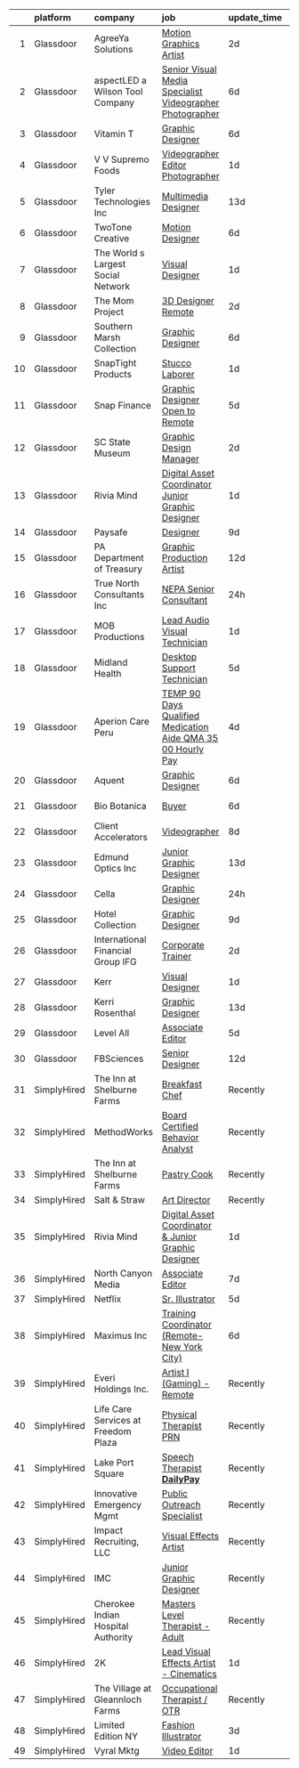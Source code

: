 

|    | platform    | company                             | job                                                                                                                                                                                                                                                                                                                                                                                                                                                                                                                                                                                                                                                                                                                                                                                                                                                                                                                                                                                                                                                                                                                                                  | update_time   | location            |
|---:|:------------|:------------------------------------|:-----------------------------------------------------------------------------------------------------------------------------------------------------------------------------------------------------------------------------------------------------------------------------------------------------------------------------------------------------------------------------------------------------------------------------------------------------------------------------------------------------------------------------------------------------------------------------------------------------------------------------------------------------------------------------------------------------------------------------------------------------------------------------------------------------------------------------------------------------------------------------------------------------------------------------------------------------------------------------------------------------------------------------------------------------------------------------------------------------------------------------------------------------|:--------------|:--------------------|
|  1 | Glassdoor   | AgreeYa Solutions                   | [Motion Graphics Artist](https://www.glassdoor.com/partner/jobListing.htm?pos=126&ao=1110586&s=58&guid=00000180ff286564a7a5de4218199172&src=GD_JOB_AD&t=SR&vt=w&ea=1&cs=1_c621dbb1&cb=1653548279533&jobListingId=1007886331434&cpc=8795CF9063CD573D&jrtk=3-0-1g3vigpc83c4k001-1g3vigpcoj46f800-0e545c6c0c5a6f7f--6NYlbfkN0Dwb_YIohz4zuU9-hizYTxpAJ9-qZQvsILXUPhgrrTAx5tS5Q7cYMYpo6ALWUQbQqNIuOGZ9LtdE73PlSXLI13RTvbZWKDhf8RbOjwAqQRMwH00fEEEkPty10uqoZQSbpYFu7N276ZHWytCfiMBo5syc2j1Aa27CxIw0ryKWAirnNUIfr1BE_0YAEB500aA4Fc9smV-fqmhZAniKAym_6Ltf_vQqQI6DK95-QpkW4QMdJjbupnYZLdZm6kKtNBQVdks8pd8rUUdrC0-h9q5f2DwfrkFwAf3rzwo3_drfZhB2BkEk4rZfr8vn4OSqHqx_6Z6NrwTvcjdsqUrPQSoHu2sV4xgRFW66PQoDzLARDnx7LvE5Hzm4-pm0IEFIgyqbMRnshxdHe6vIyF_CVdmxOEjDLwH8yPstJF-O204mE6NApgOgB5j6k-9yhyixV2TPposyKgVC6lFKjikCLeO2KYRJNQQkm3nGj5GDLbqHbgRDnzB2EEGxWCIZrTwSO3p8G0%3D)                                                                                                                                                                                                                                                                                      | 2d            | Los Angeles, CA     |
|  2 | Glassdoor   | aspectLED  a Wilson Tool Company    | [Senior Visual Media Specialist Videographer Photographer](https://www.glassdoor.com/partner/jobListing.htm?pos=111&ao=1110586&s=58&guid=00000180ff286564a7a5de4218199172&src=GD_JOB_AD&t=SR&vt=w&ea=1&cs=1_b112ab2c&cb=1653548279529&jobListingId=1007876693009&cpc=34670CD602BE5E55&jrtk=3-0-1g3vigpc83c4k001-1g3vigpcoj46f800-a2c72771de30a50d--6NYlbfkN0BpbSAoz-MYBK5v_S1uwPx-t34LsIqsJIYE74b_JvxA4F87kBUrP3JVeKiDtlq0PEuNII_KWIPZi7OkkHUbYTOwX8aZaZRUo-CzVUW-ZVDOal50asrW0FZwGyJODVTGu1t3VRdpxjjxYacdcRrOGZIBtu2rdgpYd4jB8CLFI6fAPIieZneXjGPoIwIFB4wizVNQ1vk4OBt5-NzciNKw44oV4G6Jfqt7zMZzLyguj903eNoz931cH0uC-kWHXlAUbh1o13qoF0w7rPcf0H5fEyAg9kV_-qk053sy0JvFyusyqhg7FcpcXLG0gi-nc4vogw1J3pgi2ISD3pWvs6tRljzI8Wt8PnfCiNI8wYRVmsKJHfGlTv99iHEhIjj353mtYg1WcuhnIvTNLapSYBqls7Nmb_gZOtp_Jtnq4e2ej6tFOtNu81Rp2ChQ8qxMzQcXFk0WoIi6Nl-a_-u9-4fo4aJ-ybAPeuWtkkL9-5ORsMfcHfCe9fLHrmAIlZBj5R4uuEbaWAAJb0T0s8NXv21cBxIn09UY6Vi_QG_4Q1RGQzsycATbfz7NeXu4)                                                                                                                                                                                                  | 6d            | Saint Paul, MN      |
|  3 | Glassdoor   | Vitamin T                           | [Graphic Designer](https://www.glassdoor.com/partner/jobListing.htm?pos=127&ao=1110586&s=58&guid=00000180ff286564a7a5de4218199172&src=GD_JOB_AD&t=SR&vt=w&cs=1_2948ce27&cb=1653548279532&jobListingId=1007877187329&cpc=2CAED5C921A5F994&jrtk=3-0-1g3vigpc83c4k001-1g3vigpcoj46f800-a904d3ba8a45659f--6NYlbfkN0DMrcEu7yrtATojKJA7cEzGQ3FdRGWLh0CZQInL4ECGI6k5tN82kdM0OKoro5eXmjrufZqZtXfByh95POie7Dk4LU8AtDKfROUtvhwyHSRX0BPiC4O9LsMimw_JRRO4mI7EgKB9dPnx7FcR5W7gjg1_OSVrvxRwmVUfNlu4UljO7vtHeC21qGE-JPyrsgHxPybTK03Ehmb0LFr3-BPgy-OzpMdzTNdwaTODDn9lPHuWEZbg7BCrZsMqlXtybUlZaBw0wUdr7wIyzdUY9AaFRmJ1CocI0-V1vb7Ntkvtbys85OqI6fXmbgXrslNpFzMV6jLoFBreI9HkPEvus3WpWXI26MIaB6Ds2VLOQo9IF1EWvkj4gX4HDCENKyugw56xXSpSGb3f_PTbDxIuQZvNfPfZVuKMAAzka5Ej8d2I1SziRBT6Xowt8X0TnLcrUxDtC4Vdu9gfUipf7B07JIcoaC5l)                                                                                                                                                                                                                                                                                                                                               | 6d            | Remote              |
|  4 | Glassdoor   | V V Supremo Foods                   | [Videographer Editor   Photographer](https://www.glassdoor.com/partner/jobListing.htm?pos=105&ao=1110586&s=58&guid=00000180ff286564a7a5de4218199172&src=GD_JOB_AD&t=SR&vt=w&ea=1&cs=1_4da2afc2&cb=1653548279528&jobListingId=1007889559312&cpc=4599430C66E07990&jrtk=3-0-1g3vigpc83c4k001-1g3vigpcoj46f800-71698451b0ba4a89--6NYlbfkN0A953Z9EfJZc5Z9y7Wb0NkuJO-5BBnqXCJSieP3bN3oTyta-AqxrgW_ux6pongNvOeCIXTSyGorP5X0LeDAfoauAwvEnfzPpaOneG3ZyqF3Cwa9bcDyrRHs8EYeDFkYRq890OEiyg2rFju7jCdpPc4qK7ChvnXRn7Nqv6D-hz_NoN3Dwa6revQCQ8QOkbIOLCAbVBKI3CzNEc7Zh5IgRfKyozbFz0IV0cvAm1b2_jsecFGPfkNSR5cq_RbpCo3wI0kU88A-Sz8C20NhF-guiZ0K4WxWvg_G6aBi0I_7KYzBr1xTtbA4OX41z-5dMpShM5P9FpXpnr1yr6eiwEB4iJYqWKfkehcF1hjHlZdoDiHh72KWmHJDE8G9zMnr1xRjAv_55t-RF8hn-iSwyOJf7xPrUm2RcVJ-J1K1v4bA7WaXiBuPNz9YXd2vtDiXx_4OpRPHKED1KIkmH3GnvEWy8W-HTGVFQcprnvFa6uBJvMrTbMXsLunAv2wkz5RW2uXbWyByt517rn4ddg%3D%3D)                                                                                                                                                                                                                                                            | 1d            | Chicago, IL         |
|  5 | Glassdoor   | Tyler Technologies  Inc             | [Multimedia Designer](https://www.glassdoor.com/partner/jobListing.htm?pos=125&ao=1110586&s=58&guid=00000180ff286564a7a5de4218199172&src=GD_JOB_AD&t=SR&vt=w&cs=1_618c087a&cb=1653548279532&jobListingId=1007857309112&cpc=1160948BCBA38B5B&jrtk=3-0-1g3vigpc83c4k001-1g3vigpcoj46f800-dd8bc75300007310--6NYlbfkN0CeE3Wp1M-8tH35RiH3f1Z9bIMggqs9mWwktycFHRXbIf7vsqZ4_y01d_779IArYzGgkD3c3RUEIsvvWAj4B7KJ5xrYD0fTunylj0Ft6cly-WAg1wnZLOq7n8bdzlWrAzv4tB0GPWWkG_DyKqCQxUCE0Au0P59zqHR_-madaGoIG7LoJfqdSIrcVeCgYhErHZAxT4dYpHHVqww7zQRFhTCJuXKET-GqfcJWg1n5idK5Q-SwfUgSqU2KUwR8ZX9keIkwqmw_7WUyQooqrV7Z1ORrlx4LPzAmrCOzomf76MRKEulNWfgPYOAkUkSuOakwcXsJaLWvChN1-k7iLDgsenAvqgelFOk5tCZ1pKSMeTXW9dniTJ3UaFa0VvDXXFBTRFXbxQhrzkEVUQHwpCw9SU1fEUua4ucYff9oqgeALgdnS6s0cu2crWf6CITQzefEQNlpPilv_bBGScUgK4HcAugxdX39uTzx91DP6lCts-rjpOMhuIc9n363H9-xNr9kvF6AKqkmzqI2ixA_F1cmKrOcWWljFXeJatuTj8iP9MfUVg%3D%3D)                                                                                                                                                                                                                                                | 13d           | Plano, TX           |
|  6 | Glassdoor   | TwoTone Creative                    | [Motion Designer](https://www.glassdoor.com/partner/jobListing.htm?pos=103&ao=1110586&s=58&guid=00000180ff286564a7a5de4218199172&src=GD_JOB_AD&t=SR&vt=w&ea=1&cs=1_d391ded4&cb=1653548279527&jobListingId=1007877077345&cpc=B5554D7A5CE70CDD&jrtk=3-0-1g3vigpc83c4k001-1g3vigpcoj46f800-a614e6268b00b8af--6NYlbfkN0AtlW_omU2Xx3W-19HQ_drmTKCWebiHnmA5lS5PDL5G8Tkeyy4LNvVz7IflgelMqR938SnFroqJYEVdXK8FXjyEMVc4Iz347rsFUD9zSVWg1AvtMjDxQvbX5HRDLKfLlDw-UDo3d6Jc4Y4nlQbJ7j8YKWI93aOhoIc7-Ih4MEa79wGOpwgJThWhUDQZgqr98HbYU1M7NL9XGWWHPRVsnZuaJ1arQWDp2CysSKg-NWKOv3cwYi21H23K4_lnXVKktvNe4-JPzjYmQF-dFyAZ6-qybPUXY7-kzg6CtR-LnoZ0yMd3xHT7Yx4fI_LvGCeBfG86isMZ1WiIAGsAn0_TOcy_S9bBltGi3GVq6uesTCr99uEUyo_4AaXl7vsFBjTxCBcVtmaYAPXUe7KleFSKxoZHMGcH_N4UchpsMCn-RTHU3jZJyn08zB0PQ1YiHQBsBEKoZKZ96KKBc561PYnqJzbFm2CW19_kROy4_M_KtwensWIB30RUtqR_-0cThR4T1ME%3D)                                                                                                                                                                                                                                                                                             | 6d            | West Des Moines, IA |
|  7 | Glassdoor   | The World s Largest Social Network  | [Visual Designer](https://www.glassdoor.com/partner/jobListing.htm?pos=128&ao=1110586&s=58&guid=00000180ff286564a7a5de4218199172&src=GD_JOB_AD&t=SR&vt=w&ea=1&cs=1_b0f2f1ec&cb=1653548279533&jobListingId=1007890992120&cpc=155EB9D5185558AF&jrtk=3-0-1g3vigpc83c4k001-1g3vigpcoj46f800-af66c03ac24e5d42--6NYlbfkN0DSgjPPcnEdvoK3uuxfISLALE6pB1FR7YSHOr_tSg5_QGIhoz_2VqUepdcKLBLI_zR7N3HAHyg0z0aRBCTu3Zflq2h9-v3zt9ppqQoqQ8JxvymFTl0RPYfDobvpJQ5gja_2gQGEdstDFbeWEIFRDZLiuSEDT9OsBe6vvum2lUJJFDaLR4BLXAkZ3Uewv-v64UUWi88hHI347W8_6ZUmTABUxYbQ1c_Zy0jMp4JJqH1oWuNUOrIE0sb5nAqtZebFpjUklmkNkFUC3IcWNz7ewG54i_yvwDO0BnJQfiAulgLnZU3S_YTDGMaQ0uSGx35RQLkq4pI_-OoMMsMAZvdJHWik2IJuyNwZXefckKxKQihS4NAUFDBSiDkwinsWWJwuQDrHoeA_ENHjlca2tJuemHLyOoj5Wx75eoqcQ5zdKGupyq6L9oRErtKD-UGYeYSoHQmjLj1Adsf6pFIgASJDcJo9tWwUUaB3l-9IAGNDNzVTPlllS-jvqWnGgDchsv1jUEUr6tg_bfwi6uMjBmwGDzwD4_Z3HQ8cUhLVwV91RCvWz2RM2fgZKUWL0AaIBLVj8ZMF_PqMWxW_oa7epcAWJt0u)                                                                                                                                                                                                           | 1d            | Menlo Park, CA      |
|  8 | Glassdoor   | The Mom Project                     | [3D Designer  Remote ](https://www.glassdoor.com/partner/jobListing.htm?pos=129&ao=1110586&s=58&guid=00000180ff286564a7a5de4218199172&src=GD_JOB_AD&t=SR&vt=w&cs=1_b7f99516&cb=1653548279533&jobListingId=1007886436167&cpc=FAE5E775D180B2FB&jrtk=3-0-1g3vigpc83c4k001-1g3vigpcoj46f800-fe33e103591b5056--6NYlbfkN0BDp_epf89aHDQhKpPegNJQ_ldQpEFZQsM9OcONMGxWx6pU56EKHF58QjVdAUvn2gUYcPg_V_x2WniXDrLP5VbIg-rC7mn1Qy9RfkkiAlqY2LRlM7LOfznOL0U9ebP1K6YLZBAg65pGuRKYjpedu-NlOQZOIHmkh8Te1-zQoEt64m0csjzpD9zS5AWTEudqbrfCP1o9s0LRy_1sDqJDkfBcgy3KOC-aSeRg-NiyeIpU4AICUzhW0YOeRDNVJUhb7zYBzchYxcLB3Yjda0_y3oXQGUHbI2z9OxXaStyMm8K04JpFKoV2dvgVYFV5lzCkE5D03-0Zq0lrnYOYo-D9ccQESHLRZjk9xv841f7ouueLV_qNTKja_m3lJ2t1m_3vWyRgWyMcI9OwRi-RA7xYUyg62oYvoJkxwahZFzI2EtR3qiJaN4tS-WWbIkYUgfAxkzM4i5H_6Qg8_6HQy7dPgo5Pmm-Q0Oax-OzvsGAyeBJTZh_zi8pGFFlwh1BR08EhDjst2C22FKcu5-I1l1wqc92IRV2LEVACT5nM4urGqf74CQxRBU7-eEZE7rLMD7bT9aEWDwEh6YoTeA%3D%3D)                                                                                                                                                                                                               | 2d            | Seattle, WA         |
|  9 | Glassdoor   | Southern Marsh Collection           | [Graphic Designer](https://www.glassdoor.com/partner/jobListing.htm?pos=102&ao=1110586&s=58&guid=00000180ff286564a7a5de4218199172&src=GD_JOB_AD&t=SR&vt=w&ea=1&cs=1_6c800447&cb=1653548279527&jobListingId=1007876649474&cpc=3D124ADD2BE5A259&jrtk=3-0-1g3vigpc83c4k001-1g3vigpcoj46f800-6709e17f2e14359b--6NYlbfkN0B9y_EvsX6nPxgR7YIuL1Zrl7ecqG-X2jSSVLWZpLINHWhq08tg3d8VTwC2Qe5ec-b_5rxpolyqVg9zCF9P2t7TRQDzpXq9NUCobB2dMMnrbMNOyEnzgjMe6GIHrWozZY0OZuMADw3Kg7YWuEthnPq4ubBcZq7FeCo01wcQBtKNNqkT38IFxXjzRFrqWax3ptw3BslMaGk41KdndmCBIegk9yAwhKYopUViEjZhdVsxH0bytyimf58ImnnDmlk-sF6ZaS0-BG3cRtr2OzOYOhAqB1Z1pom3iz6qeUzPWj4P9KJQvSTNJ0wjr8opTKbc6Yk5y0-MV_d0YVZrPdJDk_6incBnVPj0gDwRRMtVAtbxskkD9Sg31NrHtS7THaplEoYmw_CqSiSnACk2jLdmuh-xucsOP4APhNAIF06VtsHJi33pHFme6wOjpyyeADGks9Ai25JgbsPoxtIBpd7pdWQiUL71x0IoNZsdTZZEl5yusQzgnADP1rmCBQDtNSQ3Ca4%3D)                                                                                                                                                                                                                                                                                            | 6d            | Baton Rouge, LA     |
| 10 | Glassdoor   | SnapTight Products                  | [Stucco Laborer](https://www.glassdoor.com/partner/jobListing.htm?pos=109&ao=1110586&s=58&guid=00000180ff286564a7a5de4218199172&src=GD_JOB_AD&t=SR&vt=w&ea=1&cs=1_f36cc1be&cb=1653548279528&jobListingId=1007889852841&cpc=B6E9EE473EF69035&jrtk=3-0-1g3vigpc83c4k001-1g3vigpcoj46f800-cbd394a75a9eb03b--6NYlbfkN0BTT1lo8Jwdy_hu5PBsWOg-OgEs4ry3bvHurgSPaoaOHH3pobde4dZp6j5T3URN9rMS54tCH6ixZcz3Z2tBpT4AQveXkpUz8KLoL4OiLJ54Cu3VYH-b8rTtVa2LVicOIeP-Yugqhhgl1lkfAdicv_j2T93eLCrJRpZgdqAm7ZM5tPt9ZKfeicCGAXiy3L8zz0Qyai-OKg85NaYHsEiYjkONuTFxjWnY5ZH3x-S9QYES-CSxumuW9Jq3anBp4WwViWLn2KypJGVF2MBIx18jmTD-LNZGTdZoHTfpuwh4OR2R89xVlq67y1e1MmTLMJQ5qtSVaUIEHlEaM7_v0mIlCLqDhQ7K8oEZPOfS6ALZZ2JLMqTXy9Oc724fRTT8W-mBoHBb3Pu6O3YnQ8FXHSFb_-17sm6_sR8zCfoGxyfQ0tlCv5D-ft9uc1G_McXW-zToN8P4O_wWmVe_DJuGOMf9F0p38FRypmTRDrDfwIaTx7LYNuABIkOEOC_Z5U4oDuxRvh-6Y1SKFBlvtg%3D%3D)                                                                                                                                                                                                                                                                                | 1d            | Pocatello, ID       |
| 11 | Glassdoor   | Snap Finance                        | [Graphic Designer  Open to Remote ](https://www.glassdoor.com/partner/jobListing.htm?pos=122&ao=1110586&s=58&guid=00000180ff286564a7a5de4218199172&src=GD_JOB_AD&t=SR&vt=w&ea=1&cs=1_74b65fc6&cb=1653548279532&jobListingId=1007878759051&cpc=8795CF9063CD573D&jrtk=3-0-1g3vigpc83c4k001-1g3vigpcoj46f800-732af24579141772--6NYlbfkN0BZKO6JDgv8a3Ue91Rw9ew4YSdzFTJs3UcF59q3u4mCoQHBVhxohIQJpi2XXd4Xxk8pFtDCI4Jbi2IGBq106UWujZA4MUksApftDrR-bTygqmIHyxFYgnihCHQFWFuNPyP6Jfvgps01alsPEApVIqIHFMFeeFJnZjxEN4nFFhOenLHXO5hisQvErC3zDcW_3RnMwCY-unFyYNr0pcE1A_-GfaYUD-2jDy41vcJ8uSQCfdeHXoWyknjhgX93skqrKnQy55CEe5RcF-TaoPlcUvlTvY-IlEowtYp5HDGcZnHe3UYnDSe6v2QhwqyOgRRw-DKexDm7vUr3KN9bdQJTS2Hgxd2EbGoQhDudeYccgepp69-XygIRVuYUJhk3VTtQM_xL4wGE8uxdmzT0weiS64J6cO6BRlDMSXghR1oBZYZ1Pt_zlS4g3tWPGDs350dH29QMKzDzHlIrz7MKVvnahz18VHHWzR_cNtM%3D)                                                                                                                                                                                                                                                                                                           | 5d            | Salt Lake City, UT  |
| 12 | Glassdoor   | SC State Museum                     | [Graphic Design Manager](https://www.glassdoor.com/partner/jobListing.htm?pos=106&ao=1110586&s=58&guid=00000180ff286564a7a5de4218199172&src=GD_JOB_AD&t=SR&vt=w&ea=1&cs=1_60abed84&cb=1653548279528&jobListingId=1007885859538&cpc=90C4CD7F4113B630&jrtk=3-0-1g3vigpc83c4k001-1g3vigpcoj46f800-dc0117da5e15f0bc--6NYlbfkN0DkB4M_3M8lP1WKfjrKGk1KHnjxOZhEC05xUl29wiKFXGoocGHAjI1_zJLvrOzHvj5s6S0RBn4tyFj1TIKyM1y16jhzWP041dAVmlfesH-Ek8yukNdHImrJ6IlxFI5mbuUWGyK6zBWtz_GWWBtfSqNSEl6D9VpgWJA2D7mg9n5hL56npoeYqoBc_8j1XTbpYq4zqgBqWDg9LdtS72N1ivqaNfBxHzKp0D6T7EAsweY2fDfbrfP7L7TiilWYIbvwdcgcRDcGe3jNg-vdHaUNeVlv1podhFG2Z8Ox46_GazY_mKsIy3aNHXv7u1ocSC-ZA_X1IDsXsZI2ejfgfJUG6ER4vLgNxYpsJ2monbY3tBrRMErZcMmF15FU1xyadX2N7YCk9FGBRoyyh7Qc0CUu_0KwAP4RpU6eJPCZuSnddiOImeKE0Q6Lj_2kPhCD54PUtfWaHAZYNirV-Wb7gHQA0ApC6cg84fzeZHXTzq1Ne50Ndhz6G34NZdB8L22qIjUjtdWRUky6K7MNzw%3D%3D)                                                                                                                                                                                                                                                                        | 2d            | Columbia, SC        |
| 13 | Glassdoor   | Rivia Mind                          | [Digital Asset Coordinator   Junior Graphic Designer](https://www.glassdoor.com/partner/jobListing.htm?pos=114&ao=1110586&s=58&guid=00000180ff286564a7a5de4218199172&src=GD_JOB_AD&t=SR&vt=w&ea=1&cs=1_e7f6b096&cb=1653548279529&jobListingId=1007890102769&cpc=9DC6E4D8324653EE&jrtk=3-0-1g3vigpc83c4k001-1g3vigpcoj46f800-5a18e3f000fb5be6--6NYlbfkN0DBHElbVzrerPYjGQLoFxzI3mE6t27TSbnoU03QMlrpXYSCuylsV1G3U28nWRWRtW9Ovagy9nFMYkH5D5wK5AB-IA8UapfQr8f-fjXa0PlR0Bjm72fpGLBfb6wur8Ja0KSQa0iZx9k9qCqUFg8k_8CQ2KfZHqbAE9SRRWMFOgniHbT_BzwwuTQ4EkHMT_kxe4GwewzixmAHVnKEwnJ3py3U7CJ3NW77PF4pARZEOSkQ1uvMwPHhadUc4OKzeRc0nnPb_PIOKU1SpxFtZ6az9WRvY_RfXJQO6K4uaHlEGPlYzgJeLEVebvcv_Ov3DUtO2j0CcJ9SFWwf_iXmG3Y3ubBBTYX3dCJOI3-94qdglMrta9o90BiplYRIFjf8m30-rCFcLC-ypfYgewogjrgq3pFibB2A17pCmSdVJuSrGWoU2S7sIsHb4wXsG1ZVPgQUFznTokmazx7-Mw4uGm_Yd0RNsNJ6ThaTwmt-EXDMDwueO6X9lGUMrTv5VPCppvxomT4%3D)                                                                                                                                                                                                                                                         | 1d            | Remote              |
| 14 | Glassdoor   | Paysafe                             | [Designer](https://www.glassdoor.com/partner/jobListing.htm?pos=116&ao=1110586&s=58&guid=00000180ff286564a7a5de4218199172&src=GD_JOB_AD&t=SR&vt=w&ea=1&cs=1_6f613e6d&cb=1653548279530&jobListingId=1007866836397&cpc=14D5209370AEC984&jrtk=3-0-1g3vigpc83c4k001-1g3vigpcoj46f800-46aa35b654f9237b--6NYlbfkN0Dz7aUt3BJgB8xoPsBczpfjLMTUaWOvoW37mtyPaa7x35BC-zm_7RtvXQuMlU6PAvlkfiX3zU_PNE69po8yfI1y1PQIhmLGEOB93C7bX4RAeYWBCqsQrjHK-adv5UDY84cm6HgMFQSL6_YWlm1DVmv6MhJlaV6c3Fh7US7UWbBXU-U0t8fF_KKJECk0IdGvoq66mTPP43pxLgr2dLf5Hp5WIOlTZzPFTlQhk7IxESdqBdgephjiz4Ulu5pQ2DlZxWudnuQ9AagL1EFL1Xdl8c-5iVVbnnDXxtA5JQWDg2x8YRohEwGdC8ThG1DfgCZkPA_pCkOf_YkYIqZmzNxWMrQmFaXawRwACPD5BNQADmow23_dewNyQadiQ_j6PlZww9gqV0LD9cJwcbFZXdyW_kyF4QVfhoUN8snQlCPReScxQgKjSpJ4Xtr0gKQwO9w1AR1w7XoIeb3Eu6Sbk5F0LdQ-AKv4qw-4nMKOIJ6qaw69VGghDJMEBjQL)                                                                                                                                                                                                                                                                                                                  | 9d            | Miami, FL           |
| 15 | Glassdoor   | PA Department of Treasury           | [Graphic Production Artist](https://www.glassdoor.com/partner/jobListing.htm?pos=113&ao=1110586&s=58&guid=00000180ff286564a7a5de4218199172&src=GD_JOB_AD&t=SR&vt=w&ea=1&cs=1_464f154b&cb=1653548279529&jobListingId=1007861835366&cpc=155EB9D5185558AF&jrtk=3-0-1g3vigpc83c4k001-1g3vigpcoj46f800-d1e86d3640b29cbb--6NYlbfkN0Bhl-FdKKiMAjH1L6cZ6qJWSAe0Tf1J8XERlKcs7NjnmiZvyAlBgE8BtwYDgFO6M0TbK7deMqshs6in4yCjSkwr116EpvKkxiUTLohjUcof7fosk-gKJKbkkGVI5I-yur734tK0tXLpK2HBHVXPpE-edNQBgpn0sNwAaXZrOUxvySCoXniiBQlRjITCeVKegDAx3R3LVHcCFTXQiR7igAcGCYJ_FOmAgZP7Gckt2BabyTe37MaJetUNP0i0AlWssnqaoY5u234yeUmVq40w9ULPR--3Fs63nV2AmX5tqsdLxOeUoNv7nprNwG1jID4r7m-CZPCjI5CmNg3NTu8T4_1_7fFU0Vm-PhNwpbbu4Yb8wl0DYMNgkW8ewWysKi3b7n55PYPZAEoOHyY31oZkmz57QwxdfFBvP5lVv6LI4-r7mBXdkttcg-P1CMuI7kCl6Mm8RayOic6YdDqtDam1Ja4YE8T5YQfq_DpsznloeTJFSoMyjI923gw1NMZHNM8GP-4N63yWFBHKAQ%3D%3D)                                                                                                                                                                                                                                                                     | 12d           | Harrisburg, PA      |
| 16 | Glassdoor   | True North Consultants  Inc         | [NEPA Senior Consultant](https://www.glassdoor.com/partner/jobListing.htm?pos=101&ao=1110586&s=58&guid=00000180ff286564a7a5de4218199172&src=GD_JOB_AD&t=SR&vt=w&ea=1&cs=1_35ecca33&cb=1653548279527&jobListingId=1007892661438&cpc=82DCBDA90A4A7E43&jrtk=3-0-1g3vigpc83c4k001-1g3vigpcoj46f800-eba3aafd982214ae--6NYlbfkN0AuAjYKnBHsdkcMxrD7ZJITXxV72vImVt5xOyKRJQecNAe9lQrsZPpl1Bk_rtSa2KXt5Hn1zDeoPSH2O3liHyKlR7mnee71QGP0JjXXYhq6JMGKI43ejkdHcPyfGETo3uprZOlatwZLsLDT_hrtfJ1NvlEkH7Q8VAz1DUEYXr5svA36KR7ynIDe3tYxvz8BlPM19MAJHSwE2Tzup3TPhenLYOwYDzdQUhoKToD7-2YZh4RTBP3EEoWKbUvQ65QAsFOIeTCfXgPf-vkp6lqBEeVvrxX8Oci3vD0sLdLBKatDhj8b1KiMYoCXfEw8vHls7crdwSQ2toQVpY-XFLDsBvByZRrQXCMZCqwAqF4lBgIooL0KolBbPXeL-dd5vza_RVwi2BVfcTO8_hzVKabnwHDeWZKl7_oj7BYpzLIncXhcHO8NJ1Iwm1W5wP653lZIgxdlPiIyyb9T7XkSyWI5oQgq1XbAuUoSINj1vOpHoRjJCJKcVsuoysT6jl5yg9qOFzwBYv8vZ6saug%3D%3D)                                                                                                                                                                                                                                                                        | 24h           | Remote              |
| 17 | Glassdoor   | MOB Productions                     | [Lead Audio Visual Technician](https://www.glassdoor.com/partner/jobListing.htm?pos=107&ao=1110586&s=58&guid=00000180ff286564a7a5de4218199172&src=GD_JOB_AD&t=SR&vt=w&ea=1&cs=1_05f258e3&cb=1653548279528&jobListingId=1007889712912&cpc=ACBF47B84C432121&jrtk=3-0-1g3vigpc83c4k001-1g3vigpcoj46f800-ab029ab16408aced--6NYlbfkN0ABlbJPZ0stUHpmFXGlQZFkOa9tZ2h99uxB09vaEB3zwXxRPgpU-i-zf8TtwM7Hmje4rvHHpk0XPrj4TDAefpNvoCVT6VHhzoP8_iqyFOFmQ6O5hlG-JThRauFQU7GfV8wFTNdcFw07ohKFVOnuWmCLFCJfXwYhTHmdnoc6kzr7LwAcx4fIwfohFa-p4ZI8wZCZmy8ThtdY9yp7yhFcP3dilxCxP_ZlALLjSCkbPJUiu33rOTxzYgyiPB-3wkR30D41RFFi_oIWy3f7Dvgw9589b-1t0uhKEAtWqdJm5am844KM21raoXqKey5R9gxBObBzosZLp-wxJ7r4hhVagX05v8JS4z6w_CmsXQXACVoTu2Cxltscyf-ubzKfTXyGgoFaMrp2cdp4hpLXyA1sLHx1fCUwZCwOYycAcqIsh6LBufmzY1lQijnIRThBlOQLobGQqj-mx30Z7Of5l4dAchM0Fpbkz4l5DqlHL4OQKfOeM8t4vI2LHtVN9da3X20LlZCLx_xEyqMgfg%3D%3D)                                                                                                                                                                                                                                                                  | 1d            | Alabama             |
| 18 | Glassdoor   | Midland Health                      | [Desktop Support Technician](https://www.glassdoor.com/partner/jobListing.htm?pos=112&ao=1110586&s=58&guid=00000180ff286564a7a5de4218199172&src=GD_JOB_AD&t=SR&vt=w&ea=1&cs=1_28c78a5e&cb=1653548279529&jobListingId=1007880288399&cpc=21001CD36CB5FE0E&jrtk=3-0-1g3vigpc83c4k001-1g3vigpcoj46f800-376d3a5954496578--6NYlbfkN0B0dUgS5X4w9MUYqQFAccb4Zlfor4oSLICK7GhUt0EDFFS9P6wBNO3DwYcPayGI3UovRq5di12PIEleocLfoWTDMSu_AtFbdewtf2DtX92yy73RVEmC81LyU0gZWyo3yoO0jC3cvaLZpvU_jzLd9W9tPIQcsClEySx3xOjpSW6KD_o2y3pycmuF8vj-WI9j6IE3oLjHKAtZ_yViXzPwztYExrdTp_41C2KrH41HrYaQ2HsNEwhyiegVRf5BRplDIzX8v8YXL6TzzckMZfdH5KS8YwdXmxrL-Uib5UqbFtqgLU7XMWC7ChI6rfrTXONLQ6XHAVzfvUo8AEo7OYUED5OcMpLyiKyTrYeiL-E2Jk00oM71hK0uexJN7CjmKi3tqNW1bGQHgRv0TvNJNz1QRFQja2NC-Rs7W-uuw_dH0np1Oh0-qS5v1iapRbgP7tuwKD4KZ5fuV9a0ngjUEHFang-NExLNHf6vyr9QQcWiAZr_B-kbzcrpe81n_Ymp2WxKQM8XJtjTTiCP1N8UZeA4dP7F)                                                                                                                                                                                                                                                                | 5d            | Midland, TX         |
| 19 | Glassdoor   | Aperion Care Peru                   | [TEMP  90 Days  Qualified Medication Aide  QMA    35 00 Hourly Pay  ](https://www.glassdoor.com/partner/jobListing.htm?pos=117&ao=1110586&s=58&guid=00000180ff286564a7a5de4218199172&src=GD_JOB_AD&t=SR&vt=w&ea=1&cs=1_3ff71f91&cb=1653548279530&jobListingId=1007881618994&cpc=22ABB673398E21F3&jrtk=3-0-1g3vigpc83c4k001-1g3vigpcoj46f800-4255eb6500df0902--6NYlbfkN0A-aPjvG8Uk0ciTWEqCU0zylqGv4g48kDYvAb9F-lGhlfJruFsa4Go12jLY83P9UTSfTQlzYyVYu9VW_3K-xVp5hk_K-u7cZELKtd8m-zc4dRJQuGZ_MjNNtFeKJxSYHgWKSYFLDYwwR6w7j4pRb-g_MaVjWWZTrY95FfTWQRW1SppkzAHizOq6xhE8sucu6eb0NnwcOPmTi1M0nj5d5S6xtAC9bqqKs5dkWAec782KQV1v7vh5nB7gmMPllmfeD5yMq5ihClKdVKapi9dBXMvPVGs0VB-7MxaHV0Zc-BAI3KWQzoBfHRubwUopGsdz1w_HZ-K4_3eH9jaNb3wErmZMrouTWo4BEd4rExhgN6rnVxWns9E_2pI1P566EOpDrLLbnPx4FsDiVfAscZlamwbg4ULoDGwpMhqrjB9p5KxrebmP1XNmj61n3Vntwo3y6Ksy14QSp5zEbNOp8JIhoXlYp8X4rPTWpCdXJzv5yB-mXaKoOLikdx-cHp_GWW7e2QW8OL1yUDMLjMxFASPZm6et4Kpwyr7nF8DflIvzTqqGSfuIrNbBkFkorVCPWCNtCo8aJyRFXdN2-ktwvgKX8K05jhOuKK3vPek%3D)                                                                                                                                         | 4d            | Peru, IN            |
| 20 | Glassdoor   | Aquent                              | [Graphic Designer](https://www.glassdoor.com/partner/jobListing.htm?pos=130&ao=1110586&s=58&guid=00000180ff286564a7a5de4218199172&src=GD_JOB_AD&t=SR&vt=w&cs=1_9ea35aaa&cb=1653548279533&jobListingId=1007877306846&cpc=F41FEAB56D215062&jrtk=3-0-1g3vigpc83c4k001-1g3vigpcoj46f800-6481c9cdaf4baded--6NYlbfkN0DMrcEu7yrtATojKJA7cEzGQ3FdRGWLh0CZQInL4ECGI9gD0Wolx9R2EDT7B77c2cTyQDkqyA_RLZ2dQJPcGTFe5uBIYcfU2tr4e68Tm3MpsOkProIf1YDLd3CCJc0_dd97A9BMhT6qrNPagmMo6aJfw-XVQ8yC-bFCjPxmQEvppNuJbCI3DEToZIph-HNCbhWIw0pciMNYN7FH-sUVsfN_w4pGSUAX33Zbpsf1_QLK_eAWprWs70slUC3ldna3mV7FB_812aDljZ9xnUB3Ly1inBkx86JEoPaVl6iQvLXUaEyxNfRZvsF0gq84c40eHB1tX_Ly_YFNHG2C98CsH4q4WEgDSe85-1LM5ZKt9c_0NSr_XnBWuyo7w-ER9RocX1pNlAZby4ql0g_Y4ktCzmmvUA_W4gVGwfZcqAUjSQxhr5qCHy8JwlfCVR0HDctSmZCTblBiMw3Uvg%3D%3D)                                                                                                                                                                                                                                                                                                                                                   | 6d            | Remote              |
| 21 | Glassdoor   | Bio Botanica                        | [Buyer](https://www.glassdoor.com/partner/jobListing.htm?pos=104&ao=1110586&s=58&guid=00000180ff286564a7a5de4218199172&src=GD_JOB_AD&t=SR&vt=w&ea=1&cs=1_4c1e3747&cb=1653548279527&jobListingId=1007876261161&cpc=40D58474E35604FD&jrtk=3-0-1g3vigpc83c4k001-1g3vigpcoj46f800-062376a9cefa84f4--6NYlbfkN0D0ZqxdZg2TwcIemQ4yr89eGinLCR7bn2QHXosobzuZIISjxMRKT4E3CvawCCC7BHma_26twkbxyRWu3DrtSnOKWiycDOlu36JTh2nI5SEqGI0BCWjFySNJ2maIkL3jf4I6nppKsPNcbOOo9ljGO9eRlTOCVsU7QsBCL18sVK9x7TOQ9GJxPJS8DrGbb54uzDaE2d9tvtV94MZNtnCyB5oxLeJ7HzRaJyI8guvXO5P0141v_3-rT0v1DkGig5Fy1PVvY0fJo-O2Ipnxpre-3kvBYAaWL1Nd8EK2HMbkrwtvNdNIKIJsIpdynzRm9vbxGHxG4MiXlGFVbTO0M7819rt4I3eHt9cs6gTuyf7Wccip_jNWufIiTIzE8XXbl3-9vzyRKKw7hHP_1JHAJq4TM9gq7V6kBrt5_9X2OqABklwRU9Fia9sFfjC6oddX73bQ3iQp5E5MzY-QVZkJRmOEZGNTkl0Z1UuACKYe8mowsijItC15eyJ-6p7c)                                                                                                                                                                                                                                                                                                                     | 6d            | Hauppauge, NY       |
| 22 | Glassdoor   | Client Accelerators                 | [Videographer](https://www.glassdoor.com/partner/jobListing.htm?pos=110&ao=1110586&s=58&guid=00000180ff286564a7a5de4218199172&src=GD_JOB_AD&t=SR&vt=w&cs=1_2808ad83&cb=1653548279528&jobListingId=1007869141107&cpc=39BF0EDDD7C951CC&jrtk=3-0-1g3vigpc83c4k001-1g3vigpcoj46f800-d20257b46e3c6aab--6NYlbfkN0DgvUoOdC4FdJ9kzlUrAVu-KOCwxs-UeXu6z0JoJpQkTorfA3doRkZk_G2nbMNhy823MPRfww24WklNWLHIVtleHHkep1UF5vmuvb4dkqYU3-Rv0MPbWePCjwh0dcBAnU6MklHgokbWw0yAY3SyPMBhW0dJuLl6MYOwdC5-sWTHLaTPuZIUhK37OBO6ulWgYU-XK5rENBBLk7k6fQvDLHwlHeon_Jzukl5mag5Pw90MeRjB3aMQXN6GKxLCgC_q1Q9KbSTmoemSKEcAYEkCTcvyKsx_j5Ypzjj0ED76N2A4r4bI1b21J4aAiJ6AqCK5ELV1GdEzc9iP-d_L4zrI_Bvavo4Nk5hIdvjUS95tqDh0E8aNBwps0bcxrzyU99En2aaeYDbg5MkbKeldFKqeUzlGwc-Otz5OxFhZusUiHCVJ9qS5Bagk419nXHMvqRNVco8c3jg4KyA5wIVgJcea6YXyzHVUerFhaDGba1c6S6uyq4sDk7VcBslIrc2DTxlInbXB3Y0R66MBZg%3D%3D)                                                                                                                                                                                                                                                                                       | 8d            | Augusta, GA         |
| 23 | Glassdoor   | Edmund Optics  Inc                  | [Junior Graphic Designer](https://www.glassdoor.com/partner/jobListing.htm?pos=120&ao=1110586&s=58&guid=00000180ff286564a7a5de4218199172&src=GD_JOB_AD&t=SR&vt=w&cs=1_a5432cad&cb=1653548279531&jobListingId=1007857468143&cpc=65CC663E25211861&jrtk=3-0-1g3vigpc83c4k001-1g3vigpcoj46f800-945c90caef813678--6NYlbfkN0CMqsjmxTCaotYOKYaqR5oJ66hDy4qD0N9ovQPex9v4V1BZmriCeZxlTs8n6j0AgHza3Yunb3HVZ99QCsLp7T9uhURstin3fUf4718RbcfAAP6n52ZLElhSerZZ_5VxCNfnchhd6VkXV62OUqsg-h8OEchqPlS9EcO74mVMHe7gfD-9afGW1r3DdQPr0E9H8yyoyJv_cbJ-_DxybZFLIh-F1b0G0N-4CAzbMdBaZMNWNlI4AF8NTCGKezm0c8olihEB3EiC67h-ZYhZGOyHGvQ586_DsCotiyW0dLpilZKltcCEaKalQ3yQWDFcZ1C-IgvhIIQwwljW8dS4rNUpoCeWxQUSRQkV0DgdJ3Uc1oHfQRDB85T_pHy9Cb0f1xLMZeM6eM5TaEL55D775ojZaSxnjlPuYZEHEprcdK8OVjZGP3wqNeC33pi5CXv9HjDXvD9TlwHovAkqP4_1lGAzg8m6Tt2Xjcmpgd7x7CpC2JOHboxEnvgZ2J1pGt_IEpMUG2nA-4v9k_JAg1jHdmJh1TAZ)                                                                                                                                                                                                                                                                        | 13d           | Cherry Hill, NJ     |
| 24 | Glassdoor   | Cella                               | [Graphic Designer](https://www.glassdoor.com/partner/jobListing.htm?pos=124&ao=1110586&s=58&guid=00000180ff286564a7a5de4218199172&src=GD_JOB_AD&t=SR&vt=w&cs=1_d888f325&cb=1653548279532&jobListingId=1007893291485&cpc=451933188B21919D&jrtk=3-0-1g3vigpc83c4k001-1g3vigpcoj46f800-b7d8b13dbeb2e8f9--6NYlbfkN0ABL5jwqrJX8j4-zsE1pdctockIOMh3bUiDojLxDHSgfnyfdrl215GIT9Vdrv6w9UlkVaiZX5kqzE7HZGPmFlyrW-cZ7D0jKnlvXIupNb6mknhXAzurLd2hO3Em2S3Pzirbh7BelaVX-90eIW7CxbnkeW6WPposeiHS9y00B2ydqiX38-KXz9cUKMsbgpszApSGqZh1g9mgG-FM8REpB06TYkYJgUCHSPWY1pSHl3N5gxLQRZdPisWvwSUbuiEYGcM7oWeql3xxQeFvkxSfSH6LN6vfsCCfc9klyCiivShtvx7Z-KvUm3r5ziciOp6t2K0xHXH24gZBdAwEmJDbmm8qLi1XtSJwMJ6YgE3DXWf700npSXg2UTblkSRHdLn89qECv4kQO83tYwF_k47lf6XlTAGA6uDGnKe3mGZQaUzOaPgfUFaI52Y9DOkMXr74RzixD9_sep7US3d1dJyyuDgMfasAJ8gnB0XpXMGiLWUS2JbGY6zwm9nZIs_xRXMCNXTKXC47ZfMsSc03FLh4whBvJ7MkfKar7F8placxbsF2pDW-54Zxqq0S1EsrMCOnh_E8ZJFdOiQpvpg-2TlJtjVVqSbrG-rOg1ywhMC8gdJuDxE7wMcNckqQnNTLat7niq2kfbCoAd86pig0D5dWE7QecYKOxIuItVhhzbNZVcODfOQz63hcN2P9KPbtIrsBBZpBec-AM3E_m_my-mbqtRI5yge9grrKi7xKblAaLR9CK53IKSkeAgZQy6_fWQSdQwEZw8o_RDeMDeWJWkTBtlUNH13NK3Bltps%3D) | 24h           | Minneapolis, MN     |
| 25 | Glassdoor   | Hotel Collection                    | [Graphic Designer](https://www.glassdoor.com/partner/jobListing.htm?pos=108&ao=1110586&s=58&guid=00000180ff286564a7a5de4218199172&src=GD_JOB_AD&t=SR&vt=w&ea=1&cs=1_a61e3b2a&cb=1653548279528&jobListingId=1007867178093&cpc=63C68CF611DF075E&jrtk=3-0-1g3vigpc83c4k001-1g3vigpcoj46f800-99139aed224cbb29--6NYlbfkN0BzrZSFdAVV-1Jeo9bHpapEEpS_U15z8xqaVgI2ZBIzHu6V-b2czKaB9fvTzv_oaVrRqqdke4bQNGfHTQ3HSMmDC1U5aG60XDZb1GEqC7cFsiR7mXWLMdKujPs-gSxfiTvb5LU-2pBM11HVXAUjVy0Zn-maJlAi6Y5reUJ8B13x5DDd71y-Ep_JHftd9i2RVV-2_dTKeR3NGs5K8Xp8GzsocNAP3eg8LhymUWIqFyITmVovjmWSdZokJRX7OV4YwSSgtcnl0-RQ45ZRGzJrnwaj-8qORphx_6tg6OmdwMcO0dfAEuiiLNOTFRAn5-67WJWqw5MQH2nNeabjHMx_MC9NmVSF0e_pf22DcdkBvdWrsOfB-icmDy2C4mbtQjx1YaGVGqiFkA9dBejqudzkHBc9xVfdzywKBn0Dy3dUWg865heIWh1hB9uCkkQOqVXdlwwtW9bnSUHJpd_tQpmKMRX0m1dFnFZuxpwqRO1eT9TxxoMXkAnFMe3adP4Zo3_X4FQ%3D)                                                                                                                                                                                                                                                                                            | 9d            | Miami, FL           |
| 26 | Glassdoor   | International Financial Group  IFG  | [Corporate Trainer](https://www.glassdoor.com/partner/jobListing.htm?pos=121&ao=1110586&s=58&guid=00000180ff286564a7a5de4218199172&src=GD_JOB_AD&t=SR&vt=w&ea=1&cs=1_2e5ca56c&cb=1653548279531&jobListingId=1007886244864&cpc=9FFE37255B2C047E&jrtk=3-0-1g3vigpc83c4k001-1g3vigpcoj46f800-4c4fe579569ef5bc--6NYlbfkN0CICkc9G5PYAwKszpC37NXgnytV053qysUDr_2Fl8y539V_DI4eSegflB9IRYiOpOqcjm7iCbVzSLj5D7dgWpQEWuXE7lhUoBr5b7CMlTmC0XdQPFkdoZws9MLGQSM6cpLIw6y8pTD-KnFRU8yFA8ZwxJXhRxmAJRruNgj4Z41o5ewHoe1U4tdeGkai5qRlG8AjvNjbRWA8DZo9jF_P_fdWJb9AaStLHGlIlOvvXItW4hR2Np0XsOOcBjkyduBpU4Gy6uZ5NsstLv8a5iWju_pWLht7mhFGONwRWJ_rZxiQY5HyYoUJdBb7vP1KUCpAyQ-XlhMmZVu1ibyXN5TiD_pArlDCjXOtpCP2VR4kAggA7ga4j4vMiQ7o7Wh0bj07kUdrVl9YBcWjUN2hzG-ZOQSbpqKzwo5qwKOiXPZTp4_MtXUWevPFGLjm1kf_hd1gsbpSuE-YmnZLBfzekr69jk7vnyXZh6mqrinUTLlJR_UgkOMioRfSwzKKqCuhyDNawL9-L8uDBbAVwbxWxW7qIliJ)                                                                                                                                                                                                                                                                         | 2d            | Chicago, IL         |
| 27 | Glassdoor   | Kerr                                | [Visual Designer](https://www.glassdoor.com/partner/jobListing.htm?pos=115&ao=1110586&s=58&guid=00000180ff286564a7a5de4218199172&src=GD_JOB_AD&t=SR&vt=w&cs=1_9882420b&cb=1653548279529&jobListingId=1007891089235&cpc=BAEB662971763A76&jrtk=3-0-1g3vigpc83c4k001-1g3vigpcoj46f800-b6f85b23a7063880--6NYlbfkN0AOHwrLlyTXiG3HfdcLhaCVf3-H-RbPAVLFEo3oL0rfm3fE8m1zPVraZSUGq2CqPCkcwpUJo9YmwYnApl_Gfriz_gWYzBZTi0009kxhjHqdSMvCV0MZm7JjQvCKGQC3Uf6e7ABi6oauSd0Qo-8tijbNiFxueDy_e_110dtdhN09dtsXroUeFwK4Bcgj9itZjI4v-O2ktZOeL21PBGtuftuJSRpIpfPcsGg0POvf8lKK7szvFvZCubdUfbsb_x5k7j-OpOJxwZzh36Wsk3M3HzjUXigGBHa5vn0DYDem1ek1zGd153VX93_04CSbjCwEfg6eXWeCoE5NPbIV_fmlyrmuZFiM-ef_Szw47FICfXAX8wNSyuBH7qOpyca8r61y6xkCaf44Sc0u9nXZBu-rIhw9TNHyabtfWdputU-snAg1PWenScUVuJhb5p_cqsZvkLhCMGld3fyUV0rC4xMbgH0_0fvq_MsG3RzOStL4y86Daon_pzDEFYnwZXIx0B1eNhITFmOO4TdfwgOQjOWuCIQSbYPEyR3lpE-gq0f7UktFX_Qyas5TyalYhAVPHshW3W0IwqyVvHTHzw%3D%3D)                                                                                                                                                                                                                    | 1d            | Brea, CA            |
| 28 | Glassdoor   | Kerri Rosenthal                     | [Graphic Designer](https://www.glassdoor.com/partner/jobListing.htm?pos=118&ao=1110586&s=58&guid=00000180ff286564a7a5de4218199172&src=GD_JOB_AD&t=SR&vt=w&ea=1&cs=1_dbe9d976&cb=1653548279531&jobListingId=1007857582637&cpc=DFCAFF9DFE7B86C3&jrtk=3-0-1g3vigpc83c4k001-1g3vigpcoj46f800-1aa35c7ac0c80c5f--6NYlbfkN0BLPqCC92CbvRp3fjIyq4x-3dEsiyl_bLCfkFrDc8EJvfnL1vq4k1w_Ti_VJYOr-NxzP3HSdlIM4ykyl-aAeJh_DeZPFHoG8j3hVb7rpVdL35Na6HP0H83e4XjI4oLCQ3kwU_QHriMirmfbrikAqonSFVIapl8GDUGgn0VSYz-tIYyGvEv6bFYAYsGwv96gONazOf_PXkN9WKv2CNiV5MtwNvrCmUMndzz_oZd6DXM4VQ9jYqojhYBbDXApijiNOAU08n0gRsgvI3WGhb6oI6qm5xBUaBFjMyJ3VnPVUoNQyH_AJkMzPnh82I9xEm7njf594MOSOAk8YiZIlbm58_Q1eZ2vlov8YTAdlN0Ni3L_pocoQArnNOumdXP-FPIYU1i0nuUMmgf5hkOkpXmtrRB9NRpeWuiP-DD4vmCGpZiBRfgzhx6ELPE1kp7LoJJ2H4zYZPP0DN8-2NkaZM6e_sliz20Xk9bxgCJntlv7A8glpQzVp6DH3mxzagkmOLFJyzg%3D)                                                                                                                                                                                                                                                                                            | 13d           | Westport, CT        |
| 29 | Glassdoor   | Level All                           | [Associate Editor](https://www.glassdoor.com/partner/jobListing.htm?pos=119&ao=1110586&s=58&guid=00000180ff286564a7a5de4218199172&src=GD_JOB_AD&t=SR&vt=w&cs=1_8ee197e9&cb=1653548279530&jobListingId=1007879035306&cpc=BFE8C4BF51BDD557&jrtk=3-0-1g3vigpc83c4k001-1g3vigpcoj46f800-b00cde6051b1ae7c--6NYlbfkN0CgBgcxuOwrlzWFp0xvOgllyDb1Hw7UsKEX_IsXppgvM45FUqvDc36zIM0IcS7tTLc6BgAJeFh5EyeP9V7fcYvMMo70SrHKGJgXOsf59ixn_zlUn_XTCjdfFOz8RP4mHD5YnPkvkPKi8CV9lvD-KHSu_YRWaOhMdp1fO48pFCIOyeg2Knh8PAsaq6xdhMsnRm6FVC-zqLOY2cqK26d9pgC7mNBc9gX_SpbYKwRE3GAeCEsK4JMq3F66n3OJw6bld6d7bh726bHRJU4mLIbgwTMZ7FjP8KpxxYYBsE3DYReqCCPWOXjLO_lQVNs1eEFBQY0CO3LoWi6k-Cqn00ovSsrtIZo8vwLmguoiC0IYvfkr4szW-KGvopFnoaZoeho-WzYpwOhPCC5t9cEGt6zlpzBBsI4PXFctR9dLYHpllTZ2s7e6MtZgMVubm6QdMfWUa3ro6hacpVtQdej2WlvI6Erdcer3wCLRN3vbBH5T56Q8X7LnUXQEu_ZtF16OwuwnD22ccWiRvQ2jkg%3D%3D)                                                                                                                                                                                                                                                                                   | 5d            | New York, NY        |
| 30 | Glassdoor   | FBSciences                          | [Senior Designer](https://www.glassdoor.com/partner/jobListing.htm?pos=123&ao=1110586&s=58&guid=00000180ff286564a7a5de4218199172&src=GD_JOB_AD&t=SR&vt=w&ea=1&cs=1_7c71a0cf&cb=1653548279532&jobListingId=1007861287225&cpc=0C139D4CAD5A6DB2&jrtk=3-0-1g3vigpc83c4k001-1g3vigpcoj46f800-91eb339f53717dc2--6NYlbfkN0Ad0hyH5WU7xMZ4mp9ylXtCN48tIRixEAd9KPM7l02V664GdfmScwKqPdzl-qslx-52Uo1dtAF60TrpoSEf2QMXJwDvE72t4Mwe-YRGSo3hITQcapM7jfqwnkAzsQrw3bTgWaee0nlPbaZ6PlVG9E7T3MXXdzRf2iAX_4aScWHIKmF5PFOjhJ_-rKvA42B8bGkiTESwNn6uvdORAdLt8EELRoS3t0uCror4U5NbNN5kRJz48tzo-RaoJwNzMyb5lTk2Bj2E1e-4xLrHRW3dMBUS4poFKzcAO4QoIsOGqf6wAQX7_zQ3KIiK3vbFFPlVjAexqU-C7U_WrhtUTetRRlOD43QrT5gsVH-hFevsIFiWBzx_dGwiVVJ0ONiALMbDBdhDB78suOjJLwZPtF2GKL8E_8xt-u4OVt4MY9Xv0roqlro-pRU6X0drvXxaKPfJmGUOIdMEeC1LFoNQLEir7qeEuGD4jtIpjtrTne7VrsGATuvrOJ8V7iWI)                                                                                                                                                                                                                                                                                                           | 12d           | Remote              |
| 31 | SimplyHired | The Inn at Shelburne Farms          | [Breakfast Chef](https://www.simplyhired.com/job/0jrcAaW3D1ZvF9M_z-J6AuZ238hKRId3b7EM7Mq1o9jXceDBZdeE7Q?q=visual+effects)                                                                                                                                                                                                                                                                                                                                                                                                                                                                                                                                                                                                                                                                                                                                                                                                                                                                                                                                                                                                                            | Recently      | Shelburne, VT       |
| 32 | SimplyHired | MethodWorks                         | [Board Certified Behavior Analyst](https://www.simplyhired.com/job/waBo_4fr9ocI3OA_ESqiA7ISWzJojZp5ZrK-JYrPE2Mc-utbYfKTEw?q=visual+effects)                                                                                                                                                                                                                                                                                                                                                                                                                                                                                                                                                                                                                                                                                                                                                                                                                                                                                                                                                                                                          | Recently      | Anchorage, AK       |
| 33 | SimplyHired | The Inn at Shelburne Farms          | [Pastry Cook](https://www.simplyhired.com/job/vY_l9UjVJ6x1Nukh8-fzSqsyElew8x1nvft8t7G2dC1Ehw8zDq6KuQ?q=visual+effects)                                                                                                                                                                                                                                                                                                                                                                                                                                                                                                                                                                                                                                                                                                                                                                                                                                                                                                                                                                                                                               | Recently      | Shelburne, VT       |
| 34 | SimplyHired | Salt & Straw                        | [Art Director](https://www.simplyhired.com/job/Fmk0M8tczoku1ieNsM9I2nDYBnNwiOORaKWD0EEhVmo8wRq8eLQ-cQ?q=visual+effects)                                                                                                                                                                                                                                                                                                                                                                                                                                                                                                                                                                                                                                                                                                                                                                                                                                                                                                                                                                                                                              | Recently      | Portland, OR        |
| 35 | SimplyHired | Rivia Mind                          | [Digital Asset Coordinator & Junior Graphic Designer](https://www.simplyhired.com/job/GQNE-zZV5LXmStOK2gCjGFkxwlpJcFJqbxHvOemzFf5PAI6HVLPyWA?q=visual+effects)                                                                                                                                                                                                                                                                                                                                                                                                                                                                                                                                                                                                                                                                                                                                                                                                                                                                                                                                                                                       | 1d            | Remote              |
| 36 | SimplyHired | North Canyon Media                  | [Associate Editor](https://www.simplyhired.com/job/UwpZabh-vCuR2gI8Gkc2JMawQePwFaU9mV3DMtD9EoORqLssdBDHbg?q=visual+effects)                                                                                                                                                                                                                                                                                                                                                                                                                                                                                                                                                                                                                                                                                                                                                                                                                                                                                                                                                                                                                          | 7d            | New York, NY        |
| 37 | SimplyHired | Netflix                             | [Sr. Illustrator](https://www.simplyhired.com/job/gvB5XFtICjHSsyDCaMyJK4Csma9RGhnfWSJeR-ckq2WqNuSwBrIklQ?q=visual+effects)                                                                                                                                                                                                                                                                                                                                                                                                                                                                                                                                                                                                                                                                                                                                                                                                                                                                                                                                                                                                                           | 5d            | Remote              |
| 38 | SimplyHired | Maximus Inc                         | [Training Coordinator (Remote-New York City)](https://www.simplyhired.com/job/vWbyaCMUWAU621isMpt0PS1rgMID1uU9yv94ab84GzHm0wc_ivz1sg?q=visual+effects)                                                                                                                                                                                                                                                                                                                                                                                                                                                                                                                                                                                                                                                                                                                                                                                                                                                                                                                                                                                               | 6d            | Remote +1 location  |
| 39 | SimplyHired | Everi Holdings Inc.                 | [Artist I (Gaming) - Remote](https://www.simplyhired.com/job/0ZDUa4ekuTT8SVCzqELyOSwTvr1UXS779dbm10uPl9axtbVdR-cC4g?q=visual+effects)                                                                                                                                                                                                                                                                                                                                                                                                                                                                                                                                                                                                                                                                                                                                                                                                                                                                                                                                                                                                                | Recently      | Las Vegas, NV       |
| 40 | SimplyHired | Life Care Services at Freedom Plaza | [Physical Therapist PRN](https://www.simplyhired.com/job/D1YwGQEz5FI5lwUI170PsC8HjRUvQMA6FKYOWtqWKkmSyy73FB3MrQ?q=visual+effects)                                                                                                                                                                                                                                                                                                                                                                                                                                                                                                                                                                                                                                                                                                                                                                                                                                                                                                                                                                                                                    | Recently      | Sun City Center, FL |
| 41 | SimplyHired | Lake Port Square                    | [Speech Therapist **DailyPay**](https://www.simplyhired.com/job/UnbmGA5ask0d3rqUECA3Vus0b1qHb1rsdbo-W4HeVzi_DQ2TQoAJ7Q?q=visual+effects)                                                                                                                                                                                                                                                                                                                                                                                                                                                                                                                                                                                                                                                                                                                                                                                                                                                                                                                                                                                                             | Recently      | Leesburg, FL        |
| 42 | SimplyHired | Innovative Emergency Mgmt           | [Public Outreach Specialist](https://www.simplyhired.com/job/Fl_tmXPuVFrkTAmmBuFLoltun2aRu6tPrYXlkzFi7d6g5UcPtAtKag?q=visual+effects)                                                                                                                                                                                                                                                                                                                                                                                                                                                                                                                                                                                                                                                                                                                                                                                                                                                                                                                                                                                                                | Recently      | Richmond, KY        |
| 43 | SimplyHired | Impact Recruiting, LLC              | [Visual Effects Artist](https://www.simplyhired.com/job/FO8ptefBT05xcYHpXJHWZcphLHtAAkg_E6wWGwlIYOBR1HC95dfkNQ?q=visual+effects)                                                                                                                                                                                                                                                                                                                                                                                                                                                                                                                                                                                                                                                                                                                                                                                                                                                                                                                                                                                                                     | Recently      | Dallas, TX          |
| 44 | SimplyHired | IMC                                 | [Junior Graphic Designer](https://www.simplyhired.com/job/q11ugwCq0r9_HNrj39reIR-RYMGNAajNfcJjDWikoU0_FpmVSAAEWA?q=visual+effects)                                                                                                                                                                                                                                                                                                                                                                                                                                                                                                                                                                                                                                                                                                                                                                                                                                                                                                                                                                                                                   | Recently      | Remote              |
| 45 | SimplyHired | Cherokee Indian Hospital Authority  | [Masters Level Therapist - Adult](https://www.simplyhired.com/job/Zb1f9ndDfCV9DwGpRQtBDaD502p99LL1Fuxm0qJ1PxK8iNIQhLI8UA?q=visual+effects)                                                                                                                                                                                                                                                                                                                                                                                                                                                                                                                                                                                                                                                                                                                                                                                                                                                                                                                                                                                                           | Recently      | Cherokee, NC        |
| 46 | SimplyHired | 2K                                  | [Lead Visual Effects Artist - Cinematics](https://www.simplyhired.com/job/s-vV1TYWZUkNuSmMc4VwUfs1rx8ELtc_ljQxElD38SSpUqmkxQVKUw?q=visual+effects)                                                                                                                                                                                                                                                                                                                                                                                                                                                                                                                                                                                                                                                                                                                                                                                                                                                                                                                                                                                                   | 1d            | Baltimore, MD       |
| 47 | SimplyHired | The Village at Gleannloch Farms     | [Occupational Therapist / OTR](https://www.simplyhired.com/job/lyLad4AQlplJe0KSFyzRPqe0jUVF6P2b4FhFn-ZEeLrOOXe6aPLxPg?q=visual+effects)                                                                                                                                                                                                                                                                                                                                                                                                                                                                                                                                                                                                                                                                                                                                                                                                                                                                                                                                                                                                              | Recently      | Spring, TX          |
| 48 | SimplyHired | Limited Edition NY                  | [Fashion Illustrator](https://www.simplyhired.com/job/Kst1sPOpa0wlHpg7SbzTrgrLOUc5W-6p3JgYgw1LXwZEyn1ZFHwT5A?q=visual+effects)                                                                                                                                                                                                                                                                                                                                                                                                                                                                                                                                                                                                                                                                                                                                                                                                                                                                                                                                                                                                                       | 3d            | Monroe, NY          |
| 49 | SimplyHired | Vyral Mktg                          | [Video Editor](https://www.simplyhired.com/job/f_k7JNIUObeNkllM-FLUIY80M9yMuL3KvHWHIm79AxJEp4P-snz2Fg?q=visual+effects)                                                                                                                                                                                                                                                                                                                                                                                                                                                                                                                                                                                                                                                                                                                                                                                                                                                                                                                                                                                                                              | 1d            | Omaha, NE           |